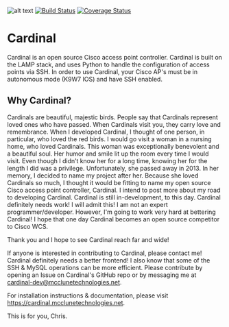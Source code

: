 ![alt text](http://cardinal.mcclunetechnologies.net/wp-content/uploads/2017/09/cardinal.png)
[![Build Status](https://travis-ci.org/falcon78921/Cardinal.svg?branch=master)](https://travis-ci.org/falcon78921/Cardinal)
[![Coverage Status](https://coveralls.io/repos/github/falcon78921/Cardinal/badge.svg?branch=master)](https://coveralls.io/github/falcon78921/Cardinal?branch=master)

<h1>Cardinal</h1>

Cardinal is an open source Cisco access point controller. Cardinal is built on the LAMP stack, and uses Python to handle the configuration of access points via SSH. In order to use Cardinal, your Cisco AP's must be in autonomous mode (K9W7 IOS) and have SSH enabled. 

<h2>Why Cardinal?</h2>
Cardinals are beautiful, majestic birds. People say that Cardinals represent loved ones who have passed. When Cardinals visit you, they carry love and remembrance. When I developed Cardinal, I thought of one person, in particular, who loved the red birds. I would go visit a woman in a nursing home, who loved Cardinals. This woman was exceptionally benevolent and a beautiful soul. Her humor and smile lit up the room every time I would visit. Even though I didn’t know her for a long time, knowing her for the length I did was a privilege. Unfortunately, she passed away in 2013.
In her memory, I decided to name my project after her. Because she loved Cardinals so much, I thought it would be fitting to name my open source Cisco access point controller, Cardinal. I intend to post more about my road to developing Cardinal. Cardinal is still in-development, to this day. Cardinal definitely needs work! I will admit this! I am not an expert programmer/developer. However, I'm going to work very hard at bettering Cardinal! I hope that one day Cardinal becomes an open source competitor to Cisco WCS.

Thank you and I hope to see Cardinal reach far and wide!

If anyone is interested in contributing to Cardinal, please contact me! Cardinal definitely needs a better frontend! I also know that some of the SSH & MySQL operations can be more efficient. Please contribute by opening an Issue on Cardinal's GitHub repo or by messaging me at cardinal-dev@mcclunetechnologies.net.

For installation instructions & documentation, please visit https://cardinal.mcclunetechnologies.net. 

This is for you, Chris.
